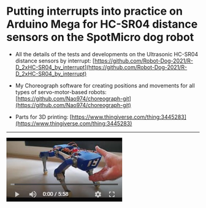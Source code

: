 # Putting interrupts into practice on Arduino Mega for HC-SR04 distance sensors on the SpotMicro dog robot

- All the details of the tests and developments on the Ultrasonic HC-SR04 distance sensors by interrupt:
[https://github.com/Robot-Dog-2021/R-D_2xHC-SR04_by_interrupt](https://github.com/Robot-Dog-2021/R-D_2xHC-SR04_by_interrupt)

- My Choreograph software for creating positions and movements for all types of servo-motor-based robots:
[https://github.com/Nao974/choreograph-git](https://github.com/Nao974/choreograph-git)

- Parts for 3D printing: [https://www.thingiverse.com/thing:3445283](https://www.thingiverse.com/thing:3445283)

---

[![Video Presentation](assets/poc_youtube.jpg)](https://youtu.be/Ve35dOHQbLI)